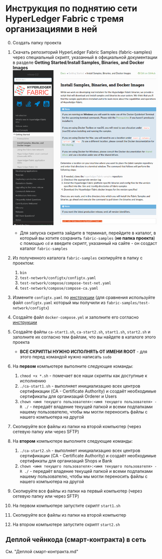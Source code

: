 # Инструкция по поднятию сети HyperLedger Fabric с тремя организациями в ней

0. Создать папку проекта

1. Скачать репозиторий HyperLedger Fabric Samples (fabric-samples) через специальный скрипт, указанный в официальной документации в разделе **Getting Started**/**Install Samples, Binaries, and Docker Images**
![Script](assets/screenshot-script.png)
    * Для запуска скрипта зайдите в терминал, перейдите в каталог, в который вы хотите сохранить `fabric-samples` (**не папка проекта**) с помощью `cd` и введите скрипт, указанный на сайте - он создаст каталог `fabric-samples`

2. Из полученного каталога `fabric-samples` скопируйте в папку с проектом:
    1. `bin`
    2. `test-network/configtx/configtx.yaml`
    3. `test-network/compose/compose-test-net.yaml`
    4. `test-network/compose/compose-ca.yaml`

3. Измените `configtx.yaml` по [инструкции](configtx.yaml) (для сравнения используйте файл `configtx.yaml` который мы получили из `fabric-samples/test-network/configtx`)

4. Создайте файл `docker-compose.yml` и заполните его согласно [инструкции](docker-compose.yml)

5. Создайте файлы `ca-start1.sh`, `ca-start2.sh`, `start1.sh`, `start2.sh` и заполните их согласно тем файлам, что вы найдете в каталоге этого проекта
   * **ВСЕ СКРИПТЫ НУЖНО ИСПОЛНЯТЬ ОТ ИМЕНИ ROOT** - для этого перед командой нужно написать `sudo`

6. На **первом** компьютере выполните следующие команды:
   1. `chmod +x *.sh` - помечает все наши скрипты как доступные к исполнению
   2. `./ca-start1.sh` - выполняет инициализацию всех центров сертификации (CA - Certificate Authority) и создаёт необходимые сертификаты для организаций Orderer и Users
   3. `chown <имя текущего пользователя>:<имя текущего пользователя> -R ./` - передаёт владение текущей папкой и всеми подпапками нашему пользователю, чтобы мы могли переносить файлы с нашего компьютера на другой

7. Скопируйте все файлы из папки на второй компьютер (через сетевую папку или через SFTP)

8. На **втором** компьютере выполните следующие команды:
   1. `./ca-start2.sh` - выполняет инициализацию всех центров сертификации (CA - Certificate Authority) и создаёт необходимые сертификаты для организаций Shops и Bank
   2. `chown <имя текущего пользователя>:<имя текущего пользователя> -R ./` - передаёт владение текущей папкой и всеми подпапками нашему пользователю, чтобы мы могли переносить файлы с нашего компьютера на другой

9. Скопируйте все файлы из папки на первый компьютер (через сетевую папку или через SFTP)

10. На первом компьютере запустите скрипт `start1.sh`

11. Скопируйте все файлы из папки на второй компьютер

12. На втором компьютере запустите скрипт `start2.sh`

## Деплой чейнкода (смарт-контракта) в сеть

См. "Деплой смарт-контракта.md"
